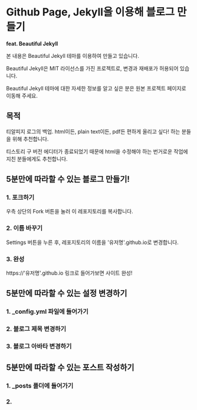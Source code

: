 # Github Page, Jekyll을 이용해 블로그 만들기
**feat. Beautiful Jekyll**

본 내용은 Beautiful Jekyll 테마를 이용하여 만들고 있습니다.

Beautiful Jekyll은 MIT 라이선스를 가진 프로젝트로, 변경과 재배포가 허용되어 있습니다.

Beautiful Jekyll 테마에 대한 자세한 정보를 알고 싶은 분은 원본 프로젝트 페이지로 이동해 주세요.


## 목적
티알피지 로그의 백업. html이든, plain text이든, pdf든 편하게 올리고 싶다! 하는 분들을 위해 추천합니다.

티스토리 구 버전 에디터가 종료되었기 때문에 html을 수정해야 하는 번거로운 작업에 지친 분들에게도 추천합니다.


## 5분만에 따라할 수 있는 블로그 만들기!
### 1. 포크하기
우측 상단의 Fork 버튼을 눌러 이 레포지토리를 복사합니다.


### 2. 이름 바꾸기
Settings 버튼을 누른 후, 레포지토리의 이름을 '유저명'.github.io로 변경합니다.


### 3. 완성
https://'유저명'.github.io  링크로 들어가보면 사이트 완성!



## 5분만에 따라할 수 있는 설정 변경하기

### 1. _config.yml 파일에 들어가기

### 2. 블로그 제목 변경하기

### 3. 블로그 아바타 변경하기


## 5분만에 따라할 수 있는 포스트 작성하기

### 1. _posts 폴더에 들어가기
### 2. 

